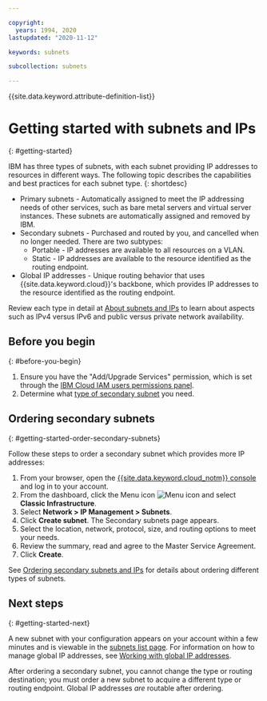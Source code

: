 ```yaml
---

copyright:
  years: 1994, 2020
lastupdated: "2020-11-12"

keywords: subnets

subcollection: subnets

---
```


{{site.data.keyword.attribute-definition-list}}

# Getting started with subnets and IPs
{: #getting-started}

IBM has three types of subnets, with each subnet providing IP addresses to resources in different ways. The following topic describes the capabilities and best practices for each subnet type.
{: shortdesc}

* Primary subnets - Automatically assigned to meet the IP addressing needs of other services, such as bare metal servers and virtual server instances. These subnets are automatically assigned and removed by IBM.
* Secondary subnets - Purchased and routed by you, and cancelled when no longer needed. There are two subtypes:
    * Portable - IP addresses are available to all resources on a VLAN.
    * Static - IP addresses are available to the resource identified as the routing endpoint.
* Global IP addresses - Unique routing behavior that uses {{site.data.keyword.cloud}}'s backbone, which provides IP addresses to the resource identified as the routing endpoint.

Review each type in detail at [About subnets and IPs](/docs/subnets?topic=subnets-about-subnets-and-ips) to learn about aspects such as IPv4 versus IPv6 and public versus private network availability.

## Before you begin
{: #before-you-begin}

1. Ensure you have the "Add/Upgrade Services" permission, which is set through the [IBM Cloud IAM users permissions panel](/docs/account?topic=account-mngclassicinfra).
1. Determine what [type of secondary subnet](/docs/subnets?topic=subnets-about-subnets-and-ips#secondary-subnets) you need.

## Ordering secondary subnets
{: #getting-started-order-secondary-subnets}

Follow these steps to order a secondary subnet which provides more IP addresses:

1. From your browser, open the [{{site.data.keyword.cloud_notm}} console](https://{DomainName}/) and log in to your account.
1. From the dashboard, click the Menu icon ![Menu icon](../icons/icon_hamburger.svg) and select **Classic Infrastructure**.
1. Select **Network > IP Management > Subnets**.
1. Click **Create subnet**. The Secondary subnets page appears.
1. Select the location, network, protocol, size, and routing options to meet your needs. 
1. Review the summary, read and agree to the Master Service Agreement. 
1. Click **Create**.

See [Ordering secondary subnets and IPs](/docs/subnets?topic=subnets-order-subnets) for details about ordering different types of subnets.

## Next steps
{: #getting-started-next}

A new subnet with your configuration appears on your account within a few minutes and is viewable in the [subnets list page](https://{DomainName}/networking/subnets). For information on how to manage global IP addresses, see [Working with global IP addresses](/docs/subnets?topic=subnets-work-with-global-ip-addresses).

After ordering a secondary subnet, you cannot change the type or routing destination; you must order a new subnet to acquire a different type or routing endpoint. Global IP addresses _are_ routable after ordering. 

